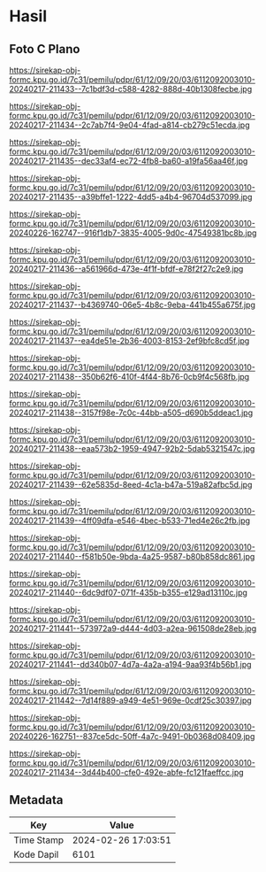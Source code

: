 # Hasil

## Foto C Plano

https://sirekap-obj-formc.kpu.go.id/7c31/pemilu/pdpr/61/12/09/20/03/6112092003010-20240217-211433--7c1bdf3d-c588-4282-888d-40b1308fecbe.jpg

https://sirekap-obj-formc.kpu.go.id/7c31/pemilu/pdpr/61/12/09/20/03/6112092003010-20240217-211434--2c7ab7f4-9e04-4fad-a814-cb279c51ecda.jpg

https://sirekap-obj-formc.kpu.go.id/7c31/pemilu/pdpr/61/12/09/20/03/6112092003010-20240217-211435--dec33af4-ec72-4fb8-ba60-a19fa56aa46f.jpg

https://sirekap-obj-formc.kpu.go.id/7c31/pemilu/pdpr/61/12/09/20/03/6112092003010-20240217-211435--a39bffe1-1222-4dd5-a4b4-96704d537099.jpg

https://sirekap-obj-formc.kpu.go.id/7c31/pemilu/pdpr/61/12/09/20/03/6112092003010-20240226-162747--916f1db7-3835-4005-9d0c-47549381bc8b.jpg

https://sirekap-obj-formc.kpu.go.id/7c31/pemilu/pdpr/61/12/09/20/03/6112092003010-20240217-211436--a561966d-473e-4f1f-bfdf-e78f2f27c2e9.jpg

https://sirekap-obj-formc.kpu.go.id/7c31/pemilu/pdpr/61/12/09/20/03/6112092003010-20240217-211437--b4369740-06e5-4b8c-9eba-441b455a675f.jpg

https://sirekap-obj-formc.kpu.go.id/7c31/pemilu/pdpr/61/12/09/20/03/6112092003010-20240217-211437--ea4de51e-2b36-4003-8153-2ef9bfc8cd5f.jpg

https://sirekap-obj-formc.kpu.go.id/7c31/pemilu/pdpr/61/12/09/20/03/6112092003010-20240217-211438--350b62f6-410f-4f44-8b76-0cb9f4c568fb.jpg

https://sirekap-obj-formc.kpu.go.id/7c31/pemilu/pdpr/61/12/09/20/03/6112092003010-20240217-211438--3157f98e-7c0c-44bb-a505-d690b5ddeac1.jpg

https://sirekap-obj-formc.kpu.go.id/7c31/pemilu/pdpr/61/12/09/20/03/6112092003010-20240217-211438--eaa573b2-1959-4947-92b2-5dab5321547c.jpg

https://sirekap-obj-formc.kpu.go.id/7c31/pemilu/pdpr/61/12/09/20/03/6112092003010-20240217-211439--62e5835d-8eed-4c1a-b47a-519a82afbc5d.jpg

https://sirekap-obj-formc.kpu.go.id/7c31/pemilu/pdpr/61/12/09/20/03/6112092003010-20240217-211439--4ff09dfa-e546-4bec-b533-71ed4e26c2fb.jpg

https://sirekap-obj-formc.kpu.go.id/7c31/pemilu/pdpr/61/12/09/20/03/6112092003010-20240217-211440--f581b50e-9bda-4a25-9587-b80b858dc861.jpg

https://sirekap-obj-formc.kpu.go.id/7c31/pemilu/pdpr/61/12/09/20/03/6112092003010-20240217-211440--6dc9df07-071f-435b-b355-e129ad13110c.jpg

https://sirekap-obj-formc.kpu.go.id/7c31/pemilu/pdpr/61/12/09/20/03/6112092003010-20240217-211441--573972a9-d444-4d03-a2ea-961508de28eb.jpg

https://sirekap-obj-formc.kpu.go.id/7c31/pemilu/pdpr/61/12/09/20/03/6112092003010-20240217-211441--dd340b07-4d7a-4a2a-a194-9aa93f4b56b1.jpg

https://sirekap-obj-formc.kpu.go.id/7c31/pemilu/pdpr/61/12/09/20/03/6112092003010-20240217-211442--7d14f889-a949-4e51-969e-0cdf25c30397.jpg

https://sirekap-obj-formc.kpu.go.id/7c31/pemilu/pdpr/61/12/09/20/03/6112092003010-20240226-162751--837ce5dc-50ff-4a7c-9491-0b0368d08409.jpg

https://sirekap-obj-formc.kpu.go.id/7c31/pemilu/pdpr/61/12/09/20/03/6112092003010-20240217-211434--3d44b400-cfe0-492e-abfe-fc121faeffcc.jpg


## Metadata

| Key        | Value               |
| ---------- | ------------------- |
| Time Stamp | 2024-02-26 17:03:51 |
| Kode Dapil | 6101                |



